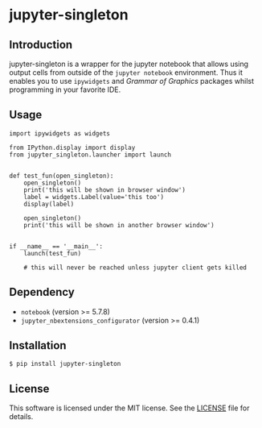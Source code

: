 # jupyter-singleton

## Introduction

jupyter-singleton is a wrapper for the jupyter notebook that allows using output cells from outside of the `jupyter notebook` environment. Thus it enables you to use `ipywidgets` and *Grammar of Graphics* packages whilst programming in your favorite IDE.

## Usage

```
import ipywidgets as widgets

from IPython.display import display
from jupyter_singleton.launcher import launch


def test_fun(open_singleton):
    open_singleton()
    print('this will be shown in browser window')
    label = widgets.Label(value='this too')
    display(label)

    open_singleton()
    print('this will be shown in another browser window')


if __name__ == '__main__':
    launch(test_fun)

    # this will never be reached unless jupyter client gets killed

```

## Dependency

- `notebook` (version >= 5.7.8)
- `jupyter_nbextensions_configurator` (version >= 0.4.1)

## Installation

```
$ pip install jupyter-singleton
```

## License

This software is licensed under the MIT license. See the [LICENSE](LICENSE) file
for details.
